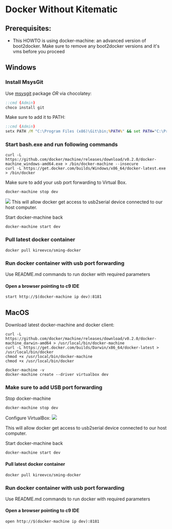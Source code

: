 # Docker Without Kitematic
## Prerequisites:
- This HOWTO is using docker-machine: an advanced version of boot2docker. Make sure to remove any boot2docker versions and it's vms before you proceed

## Windows

### Install MsysGit
Use [msysgit](https://msysgit.github.io/) package _OR_ via chocolatey:
```cmd
::cmd (Admin)
choco install git
```
Make sure to add it to PATH:
```cmd
::cmd (Admin)
setx PATH /M "C:\Program Files (x86)\Git\bin;%PATH%" && set PATH="C:\Program Files (x86)\Git\bin;%PATH%"
```

### Start bash.exe and run following commands
```
curl -L https://github.com/docker/machine/releases/download/v0.2.0/docker-machine_windows-amd64.exe > /bin/docker-machine --insecure
curl -L https://get.docker.com/builds/Windows/x86_64/docker-latest.exe > /bin/docker 
```

Make sure to add your usb port forwarding to Virtual Box.
```
docker-machine stop dev
```
![](http://i.imgur.com/x1Po4Yl.png)
This will allow docker get access to usb2serial device connected to our host computer.

Start docker-machine back
```
docker-machine start dev
```


### Pull latest docker container
```
docker pull kireevco/sming-docker
```

### Run docker container with usb port forwarding
Use README.md commands to run docker with required parameters

#### Open a browser pointing to c9 IDE
```
start http://$(docker-machine ip dev):8181
```

## MacOS
Download latest docker-machine and docker client:

```
curl -L https://github.com/docker/machine/releases/download/v0.2.0/docker-machine_darwin-amd64 > /usr/local/bin/docker-machine
curl -L https://get.docker.com/builds/Darwin/x86_64/docker-latest > /usr/local/bin/docker
chmod +x /usr/local/bin/docker-machine
chmod +x /usr/local/bin/docker

docker-machine -v
docker-machine create --driver virtualbox dev
```

### Make sure to add USB port forwarding
Stop docker-machine
```
docker-machine stop dev
```
Configure VirtualBox:
![](http://i.imgur.com/x1Po4Yl.png)

This will allow docker get access to usb2serial device connected to our host computer.

Start docker-machine back
```
docker-machine start dev
```

#### Pull latest docker container
```
docker pull kireevco/sming-docker
```

### Run docker container with usb port forwarding
Use README.md commands to run docker with required parameters


#### Open a browser pointing to c9 IDE
```
open http://$(docker-machine ip dev):8181
```

